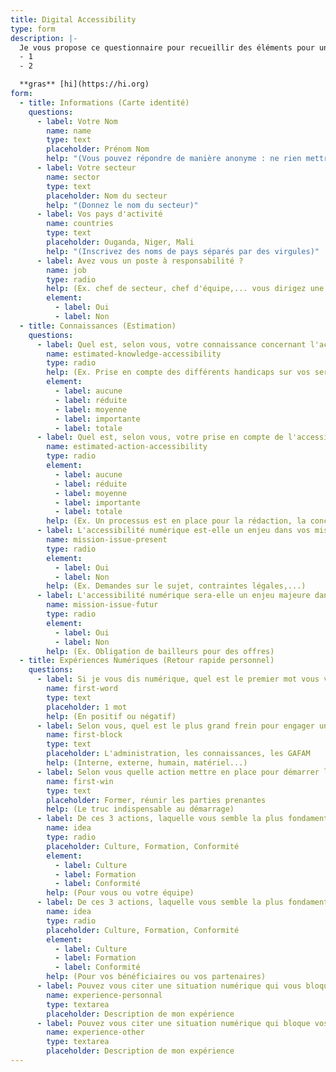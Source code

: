 ```yaml
---
title: Digital Accessibility
type: form
description: |-
  Je vous propose ce questionnaire pour recueillir des éléments pour une enquête sur l'accessibilité numérique. Cette enquête a pour but d'avoir un panorama des : enjeux, pistes, manques, possibles, en fonction des secteurs techniques, des programmes, ... Afin de savoir comment développer une offre accessibilité numérique adaptée aux activités de HI, et pouvoir développer cette compétence en interne. 
  - 1
  - 2

  **gras** [hi](https://hi.org)
form:
  - title: Informations (Carte identité)
    questions:
      - label: Votre Nom
        name: name
        type: text
        placeholder: Prénom Nom
        help: "(Vous pouvez répondre de manière anonyme : ne rien mettre dans ce champs)"
      - label: Votre secteur
        name: sector
        type: text
        placeholder: Nom du secteur
        help: "(Donnez le nom du secteur)"
      - label: Vos pays d'activité
        name: countries
        type: text
        placeholder: Ouganda, Niger, Mali
        help: "(Inscrivez des noms de pays séparés par des virgules)"
      - label: Avez vous un poste à responsabilité ?
        name: job
        type: radio
        help: (Ex. chef de secteur, chef d'équipe,... vous dirigez une équipe)
        element:
          - label: Oui
          - label: Non
  - title: Connaissances (Estimation)
    questions:
      - label: Quel est, selon vous, votre connaissance concernant l'accessibilité numérique ?
        name: estimated-knowledge-accessibility
        type: radio
        help: (Ex. Prise en compte des différents handicaps sur vos services numériques métiers, pour les bénéficiaires, connaissance des lois...)
        element:
          - label: aucune
          - label: réduite
          - label: moyenne
          - label: importante
          - label: totale
      - label: Quel est, selon vous, votre prise en compte de l'accessibilité numérique dans vos projets ?
        name: estimated-action-accessibility
        type: radio
        element:
          - label: aucune
          - label: réduite
          - label: moyenne
          - label: importante
          - label: totale
        help: (Ex. Un processus est en place pour la rédaction, la conception ou le contrôle de conformité)
      - label: L'accessibilité numérique est-elle un enjeu dans vos missions actuelles ?
        name: mission-issue-present
        type: radio
        element:
          - label: Oui
          - label: Non
        help: (Ex. Demandes sur le sujet, contraintes légales,...)
      - label: L'accessibilité numérique sera-elle un enjeu majeure dans vos missions futures ?
        name: mission-issue-futur
        type: radio
        element:
          - label: Oui
          - label: Non
        help: (Ex. Obligation de bailleurs pour des offres)
  - title: Expériences Numériques (Retour rapide personnel)
    questions:
      - label: Si je vous dis numérique, quel est le premier mot vous vient à l'esprit ?
        name: first-word
        type: text
        placeholder: 1 mot
        help: (En positif ou négatif)
      - label: Selon vous, quel est le plus grand frein pour engager une démarche d'accessibilité numérique
        name: first-block
        type: text
        placeholder: L'administration, les connaissances, les GAFAM
        help: (Interne, externe, humain, matériel...)
      - label: Selon vous quelle action mettre en place pour démarrer la prise en compte les sujets d'inclusion numérique
        name: first-win
        type: text
        placeholder: Former, réunir les parties prenantes
        help: (Le truc indispensable au démarrage)
      - label: De ces 3 actions, laquelle vous semble la plus fondamentale en interne ?
        name: idea
        type: radio
        placeholder: Culture, Formation, Conformité
        element:
          - label: Culture
          - label: Formation
          - label: Conformité
        help: (Pour vous ou votre équipe)
      - label: De ces 3 actions, laquelle vous semble la plus fondamentale en externe ?
        name: idea
        type: radio
        placeholder: Culture, Formation, Conformité
        element:
          - label: Culture
          - label: Formation
          - label: Conformité
        help: (Pour vos bénéficiaires ou vos partenaires)
      - label: Pouvez vous citer une situation numérique qui vous bloque dans votre travail quotidien ?
        name: experience-personnal
        type: textarea
        placeholder: Description de mon expérience
      - label: Pouvez vous citer une situation numérique qui bloque vos interlocuteurs dans votre travail ?
        name: experience-other
        type: textarea
        placeholder: Description de mon expérience
---
```

  
